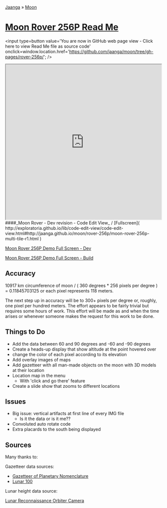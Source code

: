[Jaanga]( http://jaanga.github.io/ ) &raquo; [Moon]( http://jaanga.github.io/moon/ )

[Moon Rover 256P Read Me]( ./index.html )
===

<span style=display:none; >[You are now in GitHub source code view - click here to view Read Me file as a web page]( http://jaanga.github.io/moon/rover-256p/ "View file as a web page." ) </span>
<input type=button value='You are now in GitHub web page view - Click here to view Read Me file as source code' onclick=window.location.href='https://github.com/jaanga/moon/tree/gh-pages/rover-256p/'; />


<iframe src="http://exploratoria.github.io/lib/code-edit-view/code-edit-view.html#http://jaanga.github.io/moon/rover-256p/moon-rover-256p-multi-tile-r1.html" width=100% height=500px ></iframe>  
####_Moon Rover - Dev revision - Code Edit View_ /  [Fullscreen]( http://exploratoria.github.io/lib/code-edit-view/code-edit-view.html#http://jaanga.github.io/moon/rover-256p/moon-rover-256p-multi-tile-r1.html )


[Moon Rover 256P Demo Full Screen - Dev]( http://jaanga.github.io/moon/rover-256p/dev/ )

[Moon Rover 256P Demo Full Screen - Build]( http://jaanga.github.io/moon/rover-256p/build/ )

## Accuracy
10917 km circumference of moon / ( 360 degrees * 256 pixels per degree ) = 0.11845703125 or each pixel represents 118 meters.

The next step up in accuracy will be to 300+ pixels per degree or, roughly, one pixel per hundred meters.
The effort appears to be fairly trivial but requires some hours of work.
This effort will be made as and when the time arises or whenever someone makes the request for this work to be done.

## Things to Do

* Add the data between 60 and 90 degrees and -60 and -90 degrees
* Create a heads-up display that show altitude at the point hovered over
* change the color of each pixel according to its elevation
* Add overlay images of maps
* Add gazetteer with all man-made objects on the moon with 3D models at their location
* Location map in the menu
	* With 'click and go there' feature
* Create a slide show that zooms to different locations

## Issues

* Big issue: vertical artifacts at first line of every IMG file
	* Is it the data or is it me??
* Convoluted auto rotate code
* Extra placards to the south being displayed


## Sources

Many thanks to:

Gazetteer data sources:

* [Gazetteer of Planetary Nomenclature]( http://planetarynames.wr.usgs.gov/Page/MOON/target )
* [Lunar 100]( http://the-moon.wikispaces.com/Lunar+100 )

Lunar height data source:

[Lunar Reconnaissance Orbiter Camera]( http://wms.lroc.asu.edu/lroc/view_rdr/WAC_GLD100 )

